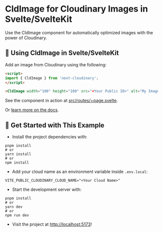 # CldImage for Cloudinary Images in Svelte/SvelteKit

Use the CldImage component for automatically optimized images with the power of Cloudinary.

## 🧰 Using CldImage in Svelte/SvelteKit

Add an image from Cloudinary using the following:

```html
<script>
import { CldImage } from 'next-cloudinary';
</script>

<CldImage width="100" height="100" src="<Your Public ID>" alt="My Image" />
```

See the component in action at [src/routes/+page.svelte](routes/+page.svelte).

Or [learn more on the docs](https://svelte-cloudinary.vercel.app/components/CldImage/usage).

## 🚀 Get Started with This Example

* Install the project dependencies with:

```
pnpm install
# or
yarn install
# or
npm install
```

* Add your cloud name as an environment variable inside `.env.local`:

```
VITE_PUBLIC_CLOUDINARY_CLOUD_NAME="<Your Cloud Name>"
```

* Start the development server with:

```
pnpm install
# or
yarn dev
# or
npm run dev
```

* Visit the project at <http://localhost:5173>!

